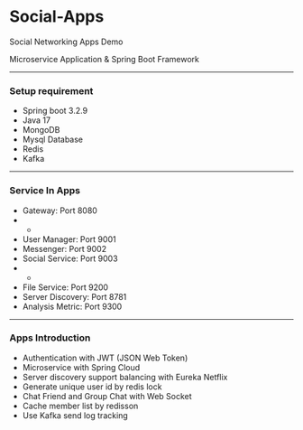 # Social-Apps
Social Networking Apps Demo

Microservice Application & Spring Boot Framework

---
### Setup requirement
- Spring boot 3.2.9
- Java 17
- MongoDB
- Mysql Database
- Redis
- Kafka

---
### Service In Apps
+ Gateway: Port 8080
+ +
+ User Manager: Port 9001
+ Messenger: Port 9002
+ Social Service: Port 9003
+ +
+ File Service: Port 9200
+ Server Discovery: Port 8781
+ Analysis Metric: Port 9300

---
### Apps Introduction
+ Authentication with JWT (JSON Web Token)
+ Microservice with Spring Cloud
+ Server discovery support balancing with Eureka Netflix
+ Generate unique user id by redis lock
+ Chat Friend and Group Chat with Web Socket
+ Cache member list by redisson
+ Use Kafka send log tracking